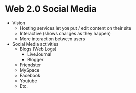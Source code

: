 # Web 2.0 Social Media
- Vision
  - Hosting services let you put / edit content on their site
  - Interactive (shows changes as they happen)
  - More interaction between users
- Social Media activities
  - Blogs (Web Logs)
    - LiveJournal
    - Blogger
  - Friendster
  - MySpace
  - Facebook
  - Youtube
  - Etc.
